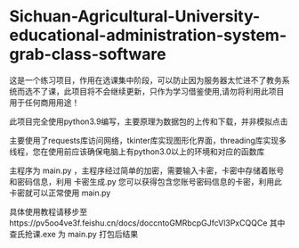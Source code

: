 # Sichuan-Agricultural-University-educational-administration-system-grab-class-software
这是一个练习项目，作用在选课集中阶段，可以防止因为服务器太忙进不了教务系统而选不了课，此项目将不会继续更新，只作为学习借鉴使用,请勿将利用此项目用于任何商用用途！

此项目完全使用python3.9编写，主要原理为数据包的上传和下载，并非模拟点击

主要使用了requests库访问网络，tkinter库实现图形化界面，threading库实现多线程，您在使用前应该确保电脑上有python3.0以上的环境和对应的函数库

主程序为 main.py ，主程序经过简单的加密，需要输入卡密，卡密中存储着账号和密码信息，利用 卡密生成.py 您可以获得包含您账号密码信息的卡密，利用此卡密就可以正常使用 main.py 

具体使用教程请移步至https://pv5oo4ve3f.feishu.cn/docs/doccntoGMRbcpGJfcVl3PxCQQCe  其中 查氏抢课.exe 为 main.py 打包后结果
